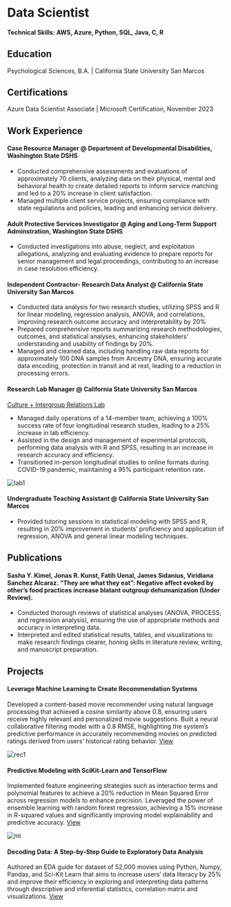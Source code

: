 # Data Scientist

#### Technical Skills: AWS, Azure, Python, SQL, Java, C, R

## Education
Psychological Sciences, B.A. | California State University San Marcos

## Certifications
Azure Data Scientist Associate | Microsoft Certification, November 2023

## Work Experience
#### Case Resource Manager @ Department of Developmental Disabilities, Washington State DSHS
- Conducted comprehensive assessments and evaluations of approximately 70 clients, analyzing data on their physical, mental and behavioral health to create detailed reports to inform service matching and led to a 20% increase in client satisfaction.
- Managed multiple client service projects, ensuring compliance with state regulations and policies, leading and enhancing service delivery.

#### Adult Protective Services Investigator @ Aging and Long-Term Support Adminstration, Washington State DSHS
- Conducted investigations into abuse, neglect, and exploitation allegations, analyzing and evaluating evidence to prepare reports for senior management and legal proceedings, contributing to an increase in case resolution efficiency.

#### Independent Contractor- Research Data Analyst @ California State University San Marcos
- Conducted data analysis for two research studies, utilizing SPSS and R for linear modeling, regression analysis, ANOVA, and correlations, improving research outcome accuracy and interpretability by 20%
- Prepared comprehensive reports summarizing research methodologies, outcomes, and statistical analyses, enhancing stakeholders' understanding and usability of findings by 20%.
- Managed and cleaned data, including handling raw data reports for approximately 100 DNA samples from Ancestry DNA, ensuring accurate data encoding, protection in transit and at rest, leading to a reduction in processing errors.

#### Research Lab Manager @ California State University San Marcos
[Culture + Intergroup Relations Lab](https://www.kimellab.com/)
- Managed daily operations of a 14-member team, achieving a 100% success rate of four longitudinal research studies, leading to a 25% increase in lab efficiency.
- Assisted in the design and management of experimental protocols, performing data analysis with R and SPSS, resulting in an increase in research accuracy and efficiency.
- Transitioned in-person longitudinal studies to online formats during COVID-19 pandemic, maintaining a 95% participant retention rate.
  
![lab1](https://github.com/viridiana-sanchez/viridiana-sanchez.github.io/assets/122954920/e6c41150-ba62-4fd1-80dc-ed0c92b46c5d)

#### Undergraduate Teaching Assistant @ California State University San Marcos
- Provided tutoring sessions in statistical modeling with SPSS and R, resulting in 20% improvement in students’ proficiency and application of regression, ANOVA and general linear modeling techniques.

## Publications
#### Sasha Y. Kimel, Jonas R. Kunst, Fatih Uenal, James Sidanius, Viridiana Sanchez Alcaraz. “They are what they eat”: Negative affect evoked by other’s food practices increase blatant outgroup dehumanization (Under Review). 
- Conducted thorough reviews of statistical analyses (ANOVA, PROCESS, and regression analysis), ensuring the use of appropriate methods and accuracy in interpreting data.
- Interpreted and edited statistical results, tables, and visualizations to make research findings clearer, honing skills in literature review, writing, and manuscript preparation.

## Projects
#### Leverage Machine Learning to Create Recommendation Systems
Developed a content-based movie recommender using natural language processing that achieved a cosine similarity above 0.8, ensuring users receive highly relevant and personalized movie suggestions. Built a neural collaborative filtering model with a 0.8 RMSE, highlighting the system’s predictive performance in accurately recommending movies on predicted ratings derived from users’ historical rating behavior. [View](https://github.com/viridiana-sanchez/Movie-Machine-Learning-Portfolio)

![rec1](https://github.com/viridiana-sanchez/viridiana-sanchez.github.io/assets/122954920/4b93592f-2a61-466a-a705-4316b6f56144)

#### Predictive Modeling with SciKit-Learn and TensorFlow
Implemented feature engineering strategies such as interaction terms and polynomial features to achieve a 20% reduction in Mean Squared Error across regression models to enhance precision. Leveraged the power of ensemble learning with random forest regression, achieving a 15% increase in R-squared values and significantly improving model explainability and predictive accuracy. [View](https://github.com/viridiana-sanchez/Movie-Machine-Learning-Portfolio/blob/main/Predictive-Modeling-ScikitLearn-and-Tensorflow.ipynb)

![ml](https://github.com/viridiana-sanchez/viridiana-sanchez.github.io/assets/122954920/ddf5a28a-9227-4af1-a83e-2b20a15824d6)

#### Decoding Data: A Step-by-Step Guide to Exploratory Data Analysis
Authored an EDA guide for dataset of 52,000 movies using Python, Numpy, Pandas, and Sci-Kit Learn that aims to increase users’ data literacy by 25% and improve their efficiency in exploring and interpreting data patterns through descriptive and inferential statistics, correlation matrix and visualizations.
[View](https://github.com/viridiana-sanchez/Movie-Machine-Learning-Portfolio/blob/main/Decoding-Data-Guide.ipynb)
